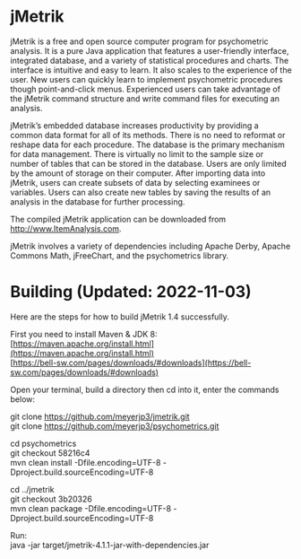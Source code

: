 jMetrik
=======


jMetrik is a free and open source computer program for psychometric analysis. It is a pure Java application that features a user-friendly interface, integrated database, and a variety of statistical procedures and charts. The interface is intuitive and easy to learn. It also scales to the experience of the user. New users can quickly learn to implement psychometric procedures though point-and-click menus. Experienced users can take advantage of the jMetrik command structure and write command files for executing an analysis.

jMetrik’s embedded database increases productivity by providing a common data format for all of its methods. There is no need to reformat or reshape data for each procedure. The database is the primary mechanism for data management. There is virtually no limit to the sample size or number of tables that can be stored in the database. Users are only limited by the amount of storage on their computer. After importing data into jMetrik, users can create subsets of data by selecting examinees or variables. Users can also create new tables by saving the results of an analysis in the database for further processing.



The compiled jMetrik application can be downloaded from <a href="http://www.ItemAnalysis.com">http://www.ItemAnalysis.com</a>.

jMetrik involves a variety of dependencies including Apache Derby, Apache Commons Math, jFreeChart, and the psychometrics library.

Building (Updated: 2022-11-03)
========  
Here are the steps for how to build jMetrik 1.4 successfully.  

First you need to install Maven & JDK 8:  
[https://maven.apache.org/install.html](https://maven.apache.org/install.html)  
[https://bell-sw.com/pages/downloads/#downloads](https://bell-sw.com/pages/downloads/#downloads)

Open your terminal, build a directory then cd into it, enter the commands below:

git clone https://github.com/meyerjp3/jmetrik.git  
git clone https://github.com/meyerjp3/psychometrics.git

cd psychometrics  
git checkout 58216c4  
mvn clean install -Dfile.encoding=UTF-8 -Dproject.build.sourceEncoding=UTF-8

cd ../jmetrik  
git checkout 3b20326  
mvn clean package -Dfile.encoding=UTF-8 -Dproject.build.sourceEncoding=UTF-8

Run:  
java -jar target/jmetrik-4.1.1-jar-with-dependencies.jar
